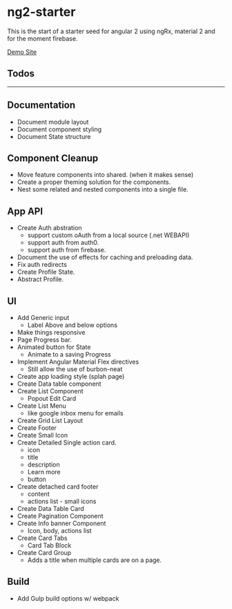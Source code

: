 # ng2-starter

This is the start of a starter seed for angular 2 using ngRx, material 2 and for the moment firebase.

[Demo Site](https://angular2-starter-1bb88.firebaseapp.com)



## Todos
----

## Documentation
- Document module layout
- Document component styling
- Document State structure

## Component Cleanup
- Move feature components into shared. (when it makes sense)
- Create a proper theming solution for the components.
- Nest some related and nested components into a single file.

## App API
- Create Auth abstration
  - support custom oAuth from a local source (.net WEBAPI)
  - support auth from auth0.
  - support auth from firebase.
- Document the use of effects for caching and preloading data.
- Fix auth redirects
- Create Profile State.
- Abstract Profile.

## UI
- Add Generic input
  - Label Above and below options
- Make things responsive
- Page Progress bar.
- Animated button for State
  - Animate to a saving Progress
- Implement Angular Material Flex directives
  - Still allow the use of burbon-neat
- Create app loading style (splah page)
- Create Data table component
- Create List Component
  - Popout Edit Card
- Create List Menu
  - like google inbox menu for emails
- Create Grid List Layout
- Create Footer
- Create Small Icon
- Create Detailed Single action card.
  - icon
  - title
  - description
  - Learn more
  - button
- Create detached card footer
  - content
  - actions list - small icons
- Create Data Table Card
- Create Pagination Component
- Create Info banner Component
  - Icon, body, actions list
- Create Card Tabs
  - Card Tab Block
- Create Card Group
  - Adds a title when multiple cards are on a page.

## Build
- Add Gulp build options w/ webpack
